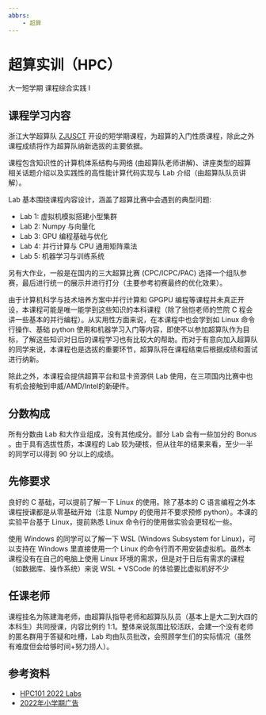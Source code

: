 ```yaml
---
abbrs:
    - 超算
---
```


# 超算实训（HPC）
<div class="badges">
<span class="badge cs-badge">大一短学期</span>
<span class="badge cs-badge">课程综合实践 Ⅰ</span>
</div>

## 课程学习内容
浙江大学超算队 [ZJUSCT](https://www.zjusct.io) 开设的短学期课程，为超算的入门性质课程，除此之外课程成绩将作为超算队纳新选拔的主要依据。

课程包含知识性的计算机体系结构与网络 (由超算队老师讲解)、讲座类型的超算相关话题介绍以及实践性的高性能计算代码实现与 Lab 介绍（由超算队队员讲解）。

 Lab 基本围绕课程内容设计，涵盖了超算比赛中会遇到的典型问题:

- Lab 1: 虚拟机模拟搭建小型集群
- Lab 2: Numpy 与向量化
- Lab 3: GPU 编程基础与优化
- Lab 4: 并行计算与 CPU 通用矩阵乘法
- Lab 5: 机器学习与训练系统

另有大作业，一般是在国内的三大超算比赛 (CPC/ICPC/PAC) 选择一个组队参赛，最后进行统一的展示并进行打分（主要参考初赛最终的优化效果）。

由于计算机科学与技术培养方案中并行计算和 GPGPU 编程等课程并未真正开设，本课程可能是唯一能学到这些知识的本科课程（除了翁恺老师的竺院 C 程会讲一些基本的并行编程）。从实用性方面来说，在本课程中也会学到如 Linux 命令行操作、基础 python 使用和机器学习入门等内容，即使不以参加超算队作为目标，了解这些知识对日后的课程学习也有比较大的帮助。而对于有意向加入超算队的同学来说，本课程也是选拔的重要环节，超算队将在课程结束后根据成绩和面试进行纳新。

除此之外，本课程会提供超算平台和显卡资源供 Lab 使用，在三项国内比赛中也有机会接触到申威/AMD/Intel的新硬件。


## 分数构成

所有分数由 Lab 和大作业组成，没有其他成分。部分 Lab 会有一些加分的 Bonus 。由于具有选拔性质，本课程的 Lab 较为硬核，但从往年的结果来看，至少一半的同学可以得到 90 分以上的成绩。


## 先修要求
良好的 C 基础，可以提前了解一下 Linux 的使用。除了基本的 C 语言编程之外本课程授课都是从零基础开始（注意 Numpy 的使用并不要求预修 python）。本课的实验平台基于 Linux，提前熟悉 Linux 命令行的使用做实验会更轻松一些。

使用 Windows 的同学可以了解一下 WSL (Windows Subsystem for Linux)，可以支持在 Windows 里直接使用一个 Linux 的命令行而不用安装虚拟机。虽然本课程没有在自己的电脑上使用 Linux 环境的需求，但是对于日后有需求的课程（如数据库、操作系统）来说 WSL + VSCode 的体验要比虚拟机好不少


## 任课老师
课程挂名为陈建海老师，由超算队指导老师和超算队队员（基本上是大二到大四的本科生）共同授课，内容比例约 1:1。整体来说氛围比较活跃，会建一个没有老师的匿名群用于答疑和吐槽，Lab 均由队员批改，会照顾学生们的实际情况（虽然有难度但会给够时间+努力捞人）。

## 参考资料

- [HPC101 2022 Labs](https://www.zjusct.io/HPC101-Labs-2022/)
- [2022年小学期广告](https://www.cc98.org/topic/5332030)
